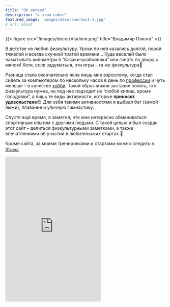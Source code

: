 ```yaml
---
title: "Об авторе"
description: "и этом сайте"
featured_image: 'images/decor/workout-1.jpg'
# url: about
---
```

{{< figure src="/images/decor/Vladimir.png" title="Владимир Плизгá" >}}

В детстве не любил физкультуру. Уроки по ней казались долгой, порой тяжелой и всегда скучной тратой времени… Куда веселей было наматывать километры в “Казаки-разбойники” или гонять по двору с мячом! Хотя, если задуматься, эти игры – та же физкультура:thinking:

Разница стала окончательно ясна лишь мне взрослому, когда стал сидеть за компьютером по нескольку часов в день по [профессии](https://www.linkedin.com/in/toparvion/) и чуть меньше – в качестве [хобби](https://github.com/Toparvion). Такой образ жизни заставил понять, что физкультура нужна, но под нее подходит не “любой кипиш, кроме голодовки”, а лишь те виды активности, которые **приносят удовольствие**:blush: Для себя такими активностями я выбрал бег (зимой лыжи), плавание и уличную гимнастику.

Спустя ещё время, я заметил, что мне интересно обмениваться спортивным опытом с другими людьми. С такой целью и был создан этот сайт – делиться физкультурными заметками, а также впечатлениями об участии в любительских стартах :medal_sports:

Кроме сайта, за моими тренировками и стартами можно следить в [Strava](https://www.strava.com/athletes/toparvion)<style>
  .strava-badge- { display: inline-block; height: 16px; }
  .strava-badge- img { visibility: hidden; height: 16px; }
  .strava-badge-:hover { background-position: 0 -31px; }
  .strava-badge-follow { height: 16px; width: 16px; background: url(//badges.strava.com/echelon-sprite-16.png) no-repeat 0 0; }
</style><a href="https://www.strava.com/athletes/toparvion" class="strava-badge- strava-badge-follow" target="_blank"><img src="//badges.strava.com/echelon-sprite-16.png" alt="Strava" /></a>

<iframe height='454' width='300' frameborder='0' allowtransparency='true' scrolling='no' src='https://www.strava.com/athletes/toparvion/latest-rides/6a69e6065c0b51200793cff436df6d20330ece10'></iframe>